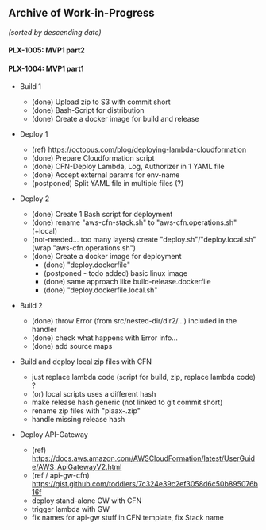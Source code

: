 ## Archive of Work-in-Progress
_(sorted by descending date)_

#### PLX-1005: MVP1 part2



#### PLX-1004: MVP1 part1

- Build 1
  - (done) Upload zip to S3 with commit short
  - (done) Bash-Script for distribution
  - (done) Create a docker image for build and release

- Deploy 1
  - (ref) https://octopus.com/blog/deploying-lambda-cloudformation
  - (done) Prepare Cloudformation script
  - (done) CFN-Deploy Lambda, Log, Authorizer in 1 YAML file
  - (done) Accept external params for env-name
  - (postponed) Split YAML file in multiple files (?)

- Deploy 2
  - (done) Create 1 Bash script for deployment
  - (done) rename "aws-cfn-stack.sh" to "aws-cfn.operations.sh" (+local)
  - (not-needed... too many layers) create "deploy.sh"/"deploy.local.sh" (wrap "aws-cfn.operations.sh")
  - (done) Create a docker image for deployment
    - (done) "deploy.dockerfile"
    - (postponed - todo added) basic linux image
    - (done) same approach like build-release.dockerfile
    - (done) "deploy.dockerfile.local.sh"

- Build 2
  - (done) throw Error (from src/nested-dir/dir2/...) included in the handler
  - (done) check what happens with Error info...
  - (done) add source maps

- Build and deploy local zip files with CFN
  - just replace lambda code (script for build, zip, replace lambda code) ?
  - (or) local scripts uses a different hash
  - make release hash generic (not linked to git commit short)
  - rename zip files with "plaax-<hash>.zip"
  - handle missing release hash

- Deploy API-Gateway
  - (ref) https://docs.aws.amazon.com/AWSCloudFormation/latest/UserGuide/AWS_ApiGatewayV2.html
  - (ref / api-gw-cfn) https://gist.github.com/toddlers/7c324e39c2ef3058d6c50b895076b16f
  - deploy stand-alone GW with CFN
  - trigger lambda with GW
  - fix names for api-gw stuff in CFN template, fix Stack name
